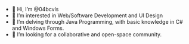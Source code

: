 - 👋 Hi, I’m @04bcvls
- 👀 I’m interested in Web/Software Development and UI Design
- 🌱 I’m delving through Java Programming, with basic knowledge in C# and Windows Forms.
- 💞️ I’m looking for a collaborative and open-space community.

<!---
04bcvls/04bcvls is a ✨ special ✨ repository because its `README.md` (this file) appears on your GitHub profile.
You can click the Preview link to take a look at your changes.
--->
